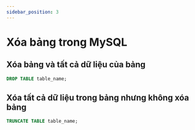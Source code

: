 ```yaml
---
sidebar_position: 3
---
```


# Xóa bảng trong MySQL

## Xóa bảng và tất cả dữ liệu của bảng

```sql
DROP TABLE table_name;
```

## Xóa tất cả dữ liệu trong bảng nhưng không xóa bảng

```sql
TRUNCATE TABLE table_name;
```
